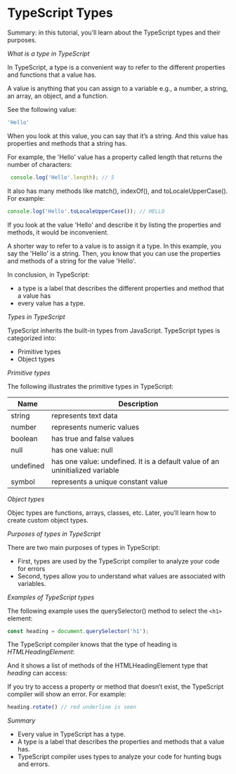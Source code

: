
# TypeScript Types

Summary: in this tutorial, you’ll learn about the TypeScript types and their purposes.

*What is a type in TypeScript*

In TypeScript, a type is a convenient way to refer to the different properties and functions that a value has.

A value is anything that you can assign to a variable e.g., a number, a string, an array, an object, and a function.

See the following value:

```js
'Hello'

```

When you look at this value, you can say that it’s a string. And this value has properties and methods that a string has.

For example, the 'Hello' value has a property called length that returns the number of characters:

```js
 console.log('Hello'.length); // 5

```

It also has many methods like match(), indexOf(), and toLocaleUpperCase(). For example:

```js
console.log('Hello'.toLocaleUpperCase()); // HELLO 

```

If you look at the value 'Hello' and describe it by listing the properties and methods, it would be inconvenient.

A shorter way to refer to a value is to assign it a type. In this example, you say the 'Hello' is a string. Then, you know that you can use the properties and methods of a string for the value 'Hello'.

In conclusion, in TypeScript:

- a type is a label that describes the different properties and method that a value has
- every value has a type.

*Types in TypeScript*

TypeScript inherits the built-in types from JavaScript. TypeScript types is categorized into:

- Primitive types
- Object types

*Primitive types*

The following illustrates the primitive types in TypeScript:

Name      | Description
----------|-----------------------------------------------------------------------------
string    | represents text data
number    | represents numeric values
boolean   | has true and false values
null      | has one value: null
undefined | has one value: undefined. It is a default value of an uninitialized variable
symbol    | represents a unique constant value

*Object types*

Objec types are functions, arrays, classes, etc. Later, you’ll learn how to create custom object types.

*Purposes of types in TypeScript*

There are two main purposes of types in TypeScript:

- First, types are used by the TypeScript compiler to analyze your code for errors
- Second, types allow you to understand what values are associated with variables.

*Examples of TypeScript types*

The following example uses the querySelector() method to select the `<h1>` element:

```js
const heading = document.querySelector('h1');

```

The TypeScript compiler knows that the type of heading is *HTMLHeadingElement*:

And it shows a list of methods of the HTMLHeadingElement type that *heading* can access:

If you try to access a property or method that doesn’t exist, the TypeScript compiler will show an error. For example:

```js
heading.rotate() // red underline is seen
```

*Summary*

- Every value in TypeScript has a type.
- A type is a label that describes the properties and methods that a value has.
- TypeScript compiler uses types to analyze your code for hunting bugs and errors.